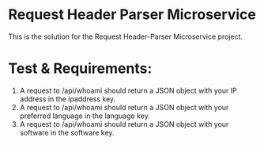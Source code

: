 # Request Header Parser Microservice

This is the solution for the Request Header-Parser Microservice project.

# Test & Requirements:

1. A request to /api/whoami should return a JSON object with your IP address in the ipaddress key.
2. A request to /api/whoami should return a JSON object with your preferred language in the language key.
3. A request to /api/whoami should return a JSON object with your software in the software key.
